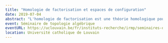 ```yaml
---
title: "Homologie de factorisation et espaces de configuration"
date: 2019-07-04
abstract: "L'homologie de factorisation est une théorie homologique pour les variétés structurées (orientées, parallélisées...) qui trouve ses origines dans les théories topologique et conformes des champs (Beilinson–Drinfeld, Salvatore, Lurie, Ayala–Francis, Costello–Gwilliam...). Après l'avoir définie et donné une idée de ses propriétés, j'expliquerai comment on peut la calculer sur ℝ grâce au modèle de Lambrechts--Stanley des espaces de configuration et/ou grâce à des complexes de graphes dans le cas des variétés fermées parallélisées, des variétés fermées orientées, et des variétés à bord parallélisées. [En partie en collaboration avec R. Campos, J. Ducoulombier, P. Lambrechts, T. Willwacher]"
event: Séminaire de topologie algébrique
eventURL: https://uclouvain.be/fr/instituts-recherche/irmp/seminaires-de-topologie-algebrique.html
location: Université catholique de Louvain
---
```


